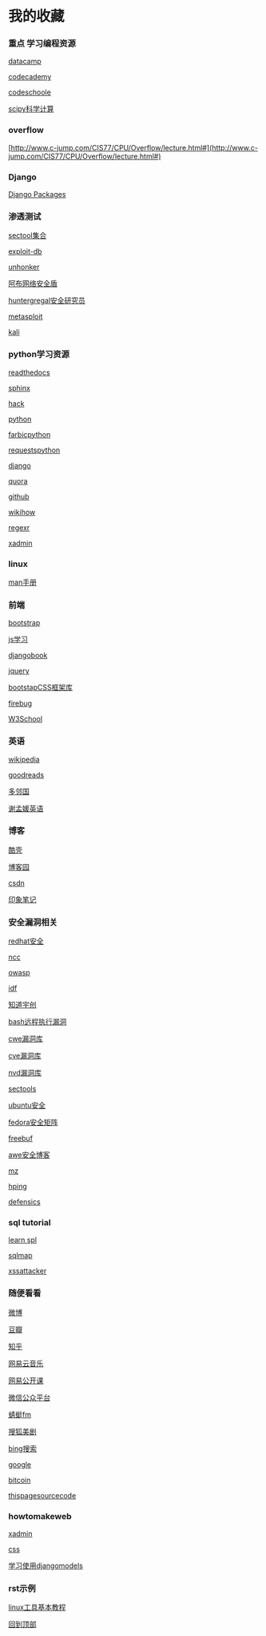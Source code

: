 # 我的收藏

### 重点 学习编程资源

<a href="https://www.datacamp.com/">datacamp</a>

<a href="https://www.codecademy.com/">codecademy</a>

<a href="https://www.codeschool.com/">codeschoole</a>

<a href="https://www.scipy.org/">scipy科学计算</a>

### overflow
[http://www.c-jump.com/CIS77/CPU/Overflow/lecture.html#](http://www.c-jump.com/CIS77/CPU/Overflow/lecture.html#)

### Django

<a href="https://djangopackages.org">Django Packages</a>


### 渗透测试
[sectool集合](http://www.freebuf.com/sectool/105524.html)

<a href="https://www.exploit-db.com/" target="_blank">exploit-db</a>

<a href="https://www.unhonker.com/">unhonker</a>

<a href="http://sshack.blog.51cto.com/">阿布网络安全盾</a>

<a href="https://github.com/huntergregal/mimipenguin" target="blank">huntergregal安全研究员</a>

<a href="https://www.metasploit.com/" target="_blank">metasploit</a>

<a href="https://www.kali.org/">kali</a>

### python学习资源

<a href="https://readthedocs.org/">readthedocs</a>

<a href="http://www.sphinx-doc.org/en/stable/">sphinx</a>

<a href="http://www.hackingarticles.in/">hack</a>

<a href="https://www.python.org/" target="_blank">python</a>

<a href="http://www.fabfile.org/" target="_blank">farbicpython</a>

<a href="http://docs.python-requests.org/en/latest/" target="_blank">requestspython</a>

<a href="https://www.djangoproject.com/" target="_blank">django</a>

<a href="https://www.quora.com/" target="_blank">quora</a>

<a href="https://github.com/" target="_blank">github</a>

<a href="http://www.wikihow.com/Main-Page" target="_blank">wikihow</a>

<a href="http://www.regexr.com/" target="_blank">regexr</a>

<a href="http://sshwsfc.github.io/xadmin/" target="_blank">xadmin</a>

### linux
<a href="https://linux.die.net/" target="_blank">man手册</a>

### 前端
<a href="https://getbootstrap.com/" target="_blank">bootstrap</a>

<a href="https://www.codecademy.com/learn/javascript">js学习</a>

<a href="http://djangobook.py3k.cn" target="_blank">djangobook</a>

<a href="http://api.jquery.com/" target="_blank">jquery</a>

<a href="http://www.bootcss.com/" target="_blank">bootstapCSS框架库</a>

<a href="http://getfirebug.com" target="_blank"> firebug </a>

<a href="http://www.w3school.com.cn" target="_blank"> W3School</a>

### 英语
<a href="https://en.wikipedia.org/wiki/Main_Page" target="_blank">wikipedia</a>

<a href="https://www.goodreads.com/" target="_blank">goodreads</a>

<a href="http://www.duolingo.cn/" target="_blank">多邻国</a>

<a href="http://xiemengyuan.cn/" target="_blank">谢孟媛英语</a>

### 博客

<a href="http://coolshell.cn/articles/17583.html" target="_blank">酷壳</a>

<a href="http://www.cnblogs.com/" target="_blank">博客园</a>

<a href="http://blog.csdn.net/lineuman" target="_blank">csdn</a>

<a href="https://www.yinxiang.com/" target="_blank">印象笔记</a>

### 安全漏洞相关
<a href="https://access.redhat.com/documentation/zh-CN/Red_Hat_Enterprise_Linux/7/html/Security_Guide/chap-Overview_of_Security_Topics.html#sec-What_is_Computer_Security">redhat安全</a>

<a href="https://github.com/nccgroup">ncc</a>

<a href="https://www.owasp.org/index.php/Main_Page">owasp</a>

<a href="http://ctf.idf.cn">idf</a>

<a href="http://blog.knownsec.com/" target="_blank">知道宇创</a>

<a href="http://sec.chinabyte.com/196/13092196.shtml">bash远程执行漏洞</a>

<a href="http://cwe.mitre.org/data/index.html#review" target="_blank">cwe漏洞库</a>

<a href="http://cve.mitre.org/" target="_blank">cve漏洞库</a>

<a href="https://nvd.nist.gov/" target="_blank">nvd漏洞库</a>

<a href="http://sectools.org/" target="_blank">sectools</a>

<a href="https://wiki.ubuntu.com/Security/Features" target="_blank">ubuntu安全</a>

<a href="http://fedoraproject.org/wiki/Security_Features_Matrix" target="_blank">fedora安全矩阵</a>

<a href="http://www.freebuf.com/" >freebuf</a>

<a href="http://www.awe.com/mark/">awe安全博客</a>

<a href="http://www.perihel.at/sec/mz/">mz</a>

<a href="http://hping.org/">hping</a>

<a href="http://www.codenomicon.com/products/defensics/">defensics</a>

### sql tutorial
<a href="http://www.dofactory.com/sql/tutorial">learn spl</a>

<a href="http://sqlmap.org" target="_blank">sqlmap</a>

<a href="http://helpagesl.org/htmlpurifier/smoketests/xssAttacks.php">xssattacker</a>

### 随便看看
<a href="http://weibo.com" target="_blank">微博</a>

<a href="https://www.douban.com/" target="_blank">豆瓣</a>

<a href="https://www.zhihu.com/" target="_blank">知乎</a>

<a href="http://music.163.com/" target="_blank">网易云音乐</a>

<a href="http://open.163.com/" target="_blank">网易公开课</a>

<a href="https://mp.weixin.qq.com/" >微信公众平台</a>

<a href="http://www.qingting.fm/#/home" target="_blank">蜻蜓fm</a>

<a href=" http://tv.sohu.com/drama/us/" target="_blank">搜狐美剧</a>

<a href="http://global.bing.com/" target="_blank">bing搜索</a>

<a href="https://www.google.com/" target="_blank">google</a>

<a href="https://bitcoin.org/en/getting-started" target="_blank">bitcoin</a>

<a href="https://github.com/lineuman/mainpage/blob/master/mainpage.html" >thispagesourcecode</a>

### howtomakeweb
<a href="https://xadmin.readthedocs.io/en/latest/quickstart.html" target="_blank"> xadmin</a>

<a href="http://www.w3school.com.cn/css/index.asp" target="_blank">css</a>

<a href="https://docs.djangoproject.com/en/dev/topics/db/models/" target="_blank">学习使用djangomodels</a>

### rst示例

[linux工具基本教程](http://linuxtools-rst.readthedocs.io/zh_CN/latest/index.html)

<a href="#" >回到顶部</a>
